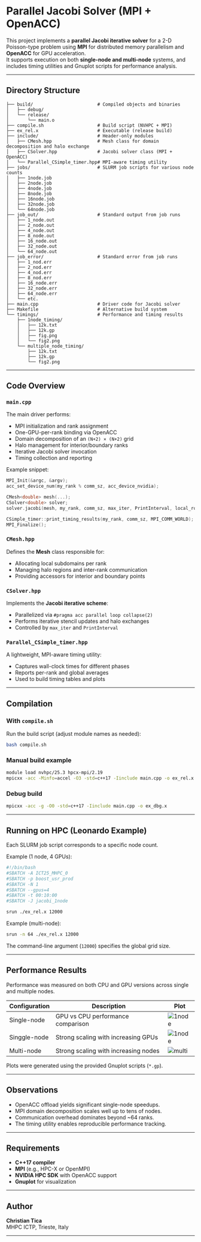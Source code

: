 # Parallel Jacobi Solver (MPI + OpenACC)

This project implements a **parallel Jacobi iterative solver** for a 2-D Poisson-type problem using **MPI** for distributed memory parallelism and **OpenACC** for GPU acceleration.  
It supports execution on both **single-node and multi-node** systems, and includes timing utilities and Gnuplot scripts for performance analysis.

---

##  Directory Structure

```
├── build/                        # Compiled objects and binaries
│   ├── debug/
│   └── release/
│       └── main.o
├── compile.sh                    # Build script (NVHPC + MPI)
├── ex_rel.x                      # Executable (release build)
├── include/                      # Header-only modules
│   ├── CMesh.hpp                 # Mesh class for domain decomposition and halo exchange
│   ├── CSolver.hpp               # Jacobi solver class (MPI + OpenACC)
│   └── Parallel_CSimple_timer.hpp# MPI-aware timing utility
├── jobs/                         # SLURM job scripts for various node counts
│   ├── 1node.job
│   ├── 2node.job
│   ├── 4node.job
│   ├── 8node.job
│   ├── 16node.job
│   ├── 32node.job
│   └── 64node.job
├── job_out/                      # Standard output from job runs
│   ├── 1_node.out
│   ├── 2_node.out
│   ├── 4_node.out
│   ├── 8_node.out
│   ├── 16_node.out
│   ├── 32_node.out
│   └── 64_node.out
├── job_error/                    # Standard error from job runs
│   ├── 1_nod.err
│   ├── 2_nod.err
│   ├── 4_nod.err
│   ├── 8_nod.err
│   ├── 16_node.err
│   ├── 32_node.err
│   ├── 64_node.err
│   └── etc.
├── main.cpp                      # Driver code for Jacobi solver
├── Makefile                      # Alternative build system
└── timings/                      # Performance and timing results
    ├── 1node_timing/
    │   ├── 12k.txt
    │   ├── 12k.gp
    │   ├── fig.png
    │   └── fig2.png
    └── multiple_node_timing/
        ├── 12k.txt
        ├── 12k.gp
        └── fig2.png
```

---

##  Code Overview

### `main.cpp`
The main driver performs:
- MPI initialization and rank assignment
- One-GPU-per-rank binding via OpenACC
- Domain decomposition of an `(N+2) × (N+2)` grid
- Halo management for interior/boundary ranks
- Iterative Jacobi solver invocation
- Timing collection and reporting

Example snippet:
```cpp
MPI_Init(&argc, &argv);
acc_set_device_num(my_rank % comm_sz, acc_device_nvidia);

CMesh<double> mesh(...);
CSolver<double> solver;
solver.jacobi(mesh, my_rank, comm_sz, max_iter, PrintInterval, local_rows, rem, MPI_COMM_WORLD);

CSimple_timer::print_timing_results(my_rank, comm_sz, MPI_COMM_WORLD);
MPI_Finalize();
```

### `CMesh.hpp`
Defines the **Mesh** class responsible for:
- Allocating local subdomains per rank
- Managing halo regions and inter-rank communication
- Providing accessors for interior and boundary points

### `CSolver.hpp`
Implements the **Jacobi iterative scheme**:
- Parallelized via `#pragma acc parallel loop collapse(2)`
- Performs iterative stencil updates and halo exchanges
- Controlled by `max_iter` and `PrintInterval`

### `Parallel_CSimple_timer.hpp`
A lightweight, MPI-aware timing utility:
- Captures wall-clock times for different phases
- Reports per-rank and global averages
- Used to build timing tables and plots

---

##  Compilation

### With `compile.sh`
Run the build script (adjust module names as needed):
```bash
bash compile.sh
```

### Manual build example
```bash
module load nvhpc/25.3 hpcx-mpi/2.19
mpicxx -acc -Minfo=accel -O3 -std=c++17 -Iinclude main.cpp -o ex_rel.x
```

### Debug build
```bash
mpicxx -acc -g -O0 -std=c++17 -Iinclude main.cpp -o ex_dbg.x
```

---

##  Running on HPC (Leonardo Example)

Each SLURM job script corresponds to a specific node count.

Example (1 node, 4 GPUs):
```bash
#!/bin/bash
#SBATCH -A ICT25_MHPC_0
#SBATCH -p boost_usr_prod
#SBATCH -N 1
#SBATCH --gpus=4
#SBATCH -t 00:10:00
#SBATCH -J jacobi_1node

srun ./ex_rel.x 12000
```

Example (multi-node):
```bash
srun -n 64 ./ex_rel.x 12000
```
The command-line argument (`12000`) specifies the global grid size.

---

##  Performance Results

Performance was measured on both CPU and GPU versions across single and multiple nodes.

| Configuration | Description | Plot |
|----------------|-------------|------|
| Single-node    | GPU vs CPU performance comparison | ![1node](timings/1node_timing/fig2.png) |
| Singgle-node   | Strong scaling with increasing GPUs | ![1node](timings/1node_timing/fig.png) |
| Multi-node     | Strong scaling with increasing nodes | ![multi](timings/multiple_node_timing/fig2.png) |

Plots were generated using the provided Gnuplot scripts (`*.gp`).

---

##  Observations

- OpenACC offload yields significant single-node speedups.
- MPI domain decomposition scales well up to tens of nodes.
- Communication overhead dominates beyond ~64 ranks.
- The timing utility enables reproducible performance tracking.

---

##  Requirements

- **C++17 compiler**
- **MPI** (e.g., HPC-X or OpenMPI)
- **NVIDIA HPC SDK** with OpenACC support
- **Gnuplot** for visualization

---

##  Author

**Christian Tica**  
MHPC 
ICTP, Trieste, Italy  

---

